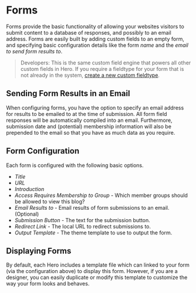 # Forms

Forms provide the basic functionality of allowing your websites visitors to submit content to a database of responses, and possibly to an email address.  Forms are easily built by adding custom fields to an empty form, and specifying basic configuration details like the form *name* and the *email to send form results to*.

> Developers: This is the same custom field engine that powers all other custom fields in Hero.  If you require a fieldtype for your form that is not already in the system, [create a new custom fieldtype](/docs/developers/forms.md).

## Sending Form Results in an Email

When configuring forms, you have the option to specify an email address for results to be emailed to at the time of submission.  All form field responses will be automatically compiled into an email.  Furthermore, submission date and (potential) membership information will also be prepended to the email so that you have as much data as you require.

## Form Configuration

Each form is configured with the following basic options.

* *Title*
* *URL*
* *Introduction*
* *Access Requires Membership to Group* - Which member groups should be allowed to view this blog?
* *Email Results to* - Email results of form submissions to an email. (Optional)
* *Submission Button* - The text for the submission button.
* *Redirect Link* - The local URL to redirect submissions to.
* *Output Template* - The theme template to use to output the form.

## Displaying Forms

By default, each Hero includes a template file which can linked to your form (via the configuration above) to display this form.  However, if you are a designer, you can easily duplicate or modify this template to customize the way your form looks and behaves.